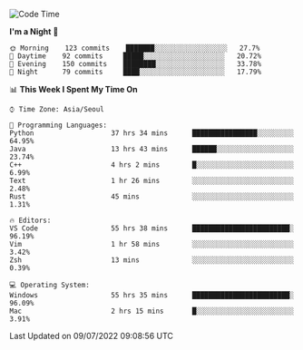 <!--START_SECTION:waka-->
![Code Time](http://img.shields.io/badge/Code%20Time-910%20hrs%2011%20mins-blue)

**I'm a Night 🦉** 

```text
🌞 Morning    123 commits    ███████░░░░░░░░░░░░░░░░░░   27.7% 
🌆 Daytime    92 commits     █████░░░░░░░░░░░░░░░░░░░░   20.72% 
🌃 Evening    150 commits    ████████░░░░░░░░░░░░░░░░░   33.78% 
🌙 Night      79 commits     ████░░░░░░░░░░░░░░░░░░░░░   17.79%

```


📊 **This Week I Spent My Time On** 

```text
⌚︎ Time Zone: Asia/Seoul

💬 Programming Languages: 
Python                   37 hrs 34 mins      ████████████████░░░░░░░░░   64.95% 
Java                     13 hrs 43 mins      ██████░░░░░░░░░░░░░░░░░░░   23.74% 
C++                      4 hrs 2 mins        █░░░░░░░░░░░░░░░░░░░░░░░░   6.99% 
Text                     1 hr 26 mins        ░░░░░░░░░░░░░░░░░░░░░░░░░   2.48% 
Rust                     45 mins             ░░░░░░░░░░░░░░░░░░░░░░░░░   1.31%

🔥 Editors: 
VS Code                  55 hrs 38 mins      ████████████████████████░   96.19% 
Vim                      1 hr 58 mins        ░░░░░░░░░░░░░░░░░░░░░░░░░   3.42% 
Zsh                      13 mins             ░░░░░░░░░░░░░░░░░░░░░░░░░   0.39%

💻 Operating System: 
Windows                  55 hrs 35 mins      ████████████████████████░   96.09% 
Mac                      2 hrs 15 mins       █░░░░░░░░░░░░░░░░░░░░░░░░   3.91%

```


 Last Updated on 09/07/2022 09:08:56 UTC
<!--END_SECTION:waka-->
